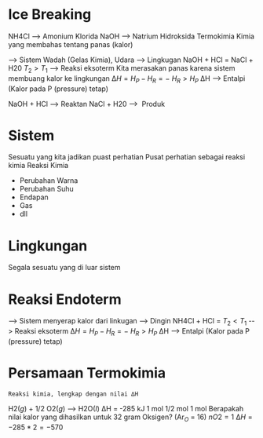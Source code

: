 # Ice Breaking
NH4Cl --> Amonium Klorida
NaOH --> Natrium Hidroksida
Termokimia
Kimia yang membahas tentang panas (kalor)

 --> Sistem
Wadah (Gelas Kimia), Udara --> Lingkugan
NaOH + HCl = NaCl + H20
	$T_2>T_1$ --> Reaksi eksoterm 
	Kita merasakan panas karena sistem membuang kalor ke lingkungan
	$∆H = H_P - H_R = -$
	$H_R > H_P$
∆H --> Entalpi (Kalor pada P (pressure) tetap)

NaOH + HCl 
	--> Reaktan 
NaCl + H20
	-->  Produk

# Sistem
Sesuatu yang kita jadikan puast perhatian
Pusat perhatian sebagai reaksi kimia
Reaksi Kimia
- Perubahan Warna
- Perubahan Suhu
- Endapan
- Gas
- dll

# Lingkungan
Segala sesuatu yang di luar sistem

# Reaksi Endoterm
--> Sistem menyerap kalor dari linkugan --> Dingin
NH4Cl + HCl  = 
	$T_2<T_1$ --> Reaksi eksoterm 
	$∆H = H_P - H_R = -$
	$H_R > H_P$
∆H --> Entalpi (Kalor pada P (pressure) tetap)

# Persamaan Termokimia
	Reaksi kimia, lengkap dengan nilai ∆H
H2($g$) + 1/2 O2($g$) --> H2O($l$) ∆H = -285 kJ
1 mol       1/2 mol          1 mol
Berapakah nilai kalor yang dihasilkan untuk 32 gram Oksigen? (Ar$_O$ = 16)
$nO2 = 1$
$∆H = -285*2 = -570$
